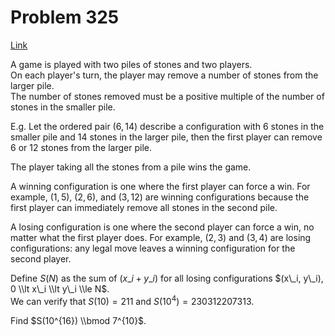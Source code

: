 # Problem 325

[Link](https://projecteuler.net/problem=325)

A game is played with two piles of stones and two players.  
On each player's turn, the player may remove a number of stones from the larger pile.  
The number of stones removed must be a positive multiple of the number of stones in the smaller pile.

E.g. Let the ordered pair $(6,14)$ describe a configuration with $6$ stones in the smaller pile and $14$ stones in the larger pile, then the first player can remove $6$ or $12$ stones from the larger pile.

The player taking all the stones from a pile wins the game.

A winning configuration is one where the first player can force a win. For example, $(1,5)$, $(2,6)$, and $(3,12)$ are winning configurations because the first player can immediately remove all stones in the second pile.

A losing configuration is one where the second player can force a win, no matter what the first player does. For example, $(2,3)$ and $(3,4)$ are losing configurations: any legal move leaves a winning configuration for the second player.

Define $S(N)$ as the sum of $(x\_i + y\_i)$ for all losing configurations $(x\_i, y\_i), 0 \\lt x\_i \\lt y\_i \\le N$.  
We can verify that $S(10) = 211$ and $S(10^4) = 230312207313$.

Find $S(10^{16}) \\bmod 7^{10}$.